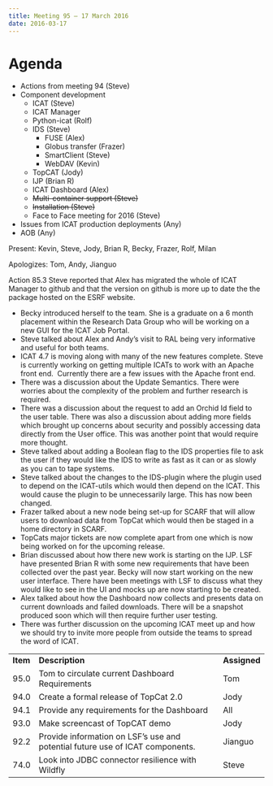 ```yaml
---
title: Meeting 95 – 17 March 2016
date: 2016-03-17
---
```


# Agenda

  - Actions from meeting 94 (Steve)
  - Component development
      - ICAT (Steve)
      - ICAT Manager
      - Python-icat (Rolf)
      - IDS (Steve)
          - FUSE (Alex)
          - Globus transfer (Frazer)
          - SmartClient (Steve)
          - WebDAV (Kevin)
      - TopCAT (Jody)
      - IJP (Brian R)
      - ICAT Dashboard (Alex)
      - ~~Multi-container support (Steve)~~
      - ~~Installation (Steve)~~
      - Face to Face meeting for 2016 (Steve)
  - Issues from ICAT production deployments (Any)
  - AOB (Any)

Present: Kevin, Steve, Jody, Brian R, Becky, Frazer, Rolf, Milan

Apologizes: Tom, Andy, Jianguo

Action 85.3 Steve reported that Alex has migrated the whole of ICAT
Manager to github and that the version on github is more up to date the
the package hosted on the ESRF website.

  - Becky introduced herself to the team. She is a graduate on a 6 month
    placement within the Research Data Group who will be working on a
    new GUI for the ICAT Job Portal.
  - Steve talked about Alex and Andy’s visit to RAL being very
    informative and useful for both teams.
  - ICAT 4.7 is moving along with many of the new features complete.
    Steve is currently working on getting multiple ICATs to work with an
    Apache front end.  Currently there are a few issues with the Apache
    front end.
  - There was a discussion about the Update Semantics. There were
    worries about the complexity of the problem and further research is
    required.
  - There was a discussion about the request to add an Orchid Id field
    to the user table. There was also a discussion about adding more
    fields which brought up concerns about security and possibly
    accessing data directly from the User office. This was another point
    that would require more thought.
  - Steve talked about adding a Boolean flag to the IDS properties file
    to ask the user if they would like the IDS to write as fast as it
    can or as slowly as you can to tape systems.
  - Steve talked about the changes to the IDS-plugin where the plugin
    used to depend on the ICAT-utils which would then depend on the
    ICAT. This would cause the plugin to be unnecessarily large. This
    has now been changed.
  - Frazer talked about a new node being set-up for SCARF that will
    allow users to download data from TopCat which would then be staged
    in a home directory in SCARF.
  - TopCats major tickets are now complete apart from one which is now
    being worked on for the upcoming release.
  - Brian discussed about how there new work is starting on the IJP. LSF
    have presented Brian R with some new requirements that have been
    collected over the past year. Becky will now start working on the
    new user interface. There have been meetings with LSF to discuss
    what they would like to see in the UI and mocks up are now starting
    to be created.
  - Alex talked about how the Dashboard now collects and presents data
    on current downloads and failed downloads. There will be a snapshot
    produced soon which will then require further user testing.
  - There was further discussion on the upcoming ICAT meet up and how we
    should try to invite more people from outside the teams to spread
    the word of
ICAT.

|          |                                                                               |              |
| -------- | ----------------------------------------------------------------------------- | ------------ |
| **Item** | **Description**                                                               | **Assigned** |
| 95.0     | Tom to circulate current Dashboard Requirements                               | Tom          |
| 94.0     | Create a formal release of TopCat 2.0                                         | Jody         |
| 94.1     | Provide any requirements for the Dashboard                                    | All          |
| 93.0     | Make screencast of TopCAT demo                                                | Jody         |
| 92.2     | Provide information on LSF’s use and potential future use of ICAT components. | Jianguo      |
| 74.0     | Look into JDBC connector resilience with Wildfly                              | Steve        |
